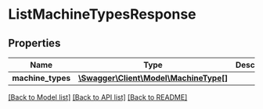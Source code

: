# ListMachineTypesResponse

## Properties
Name | Type | Description | Notes
------------ | ------------- | ------------- | -------------
**machine_types** | [**\Swagger\Client\Model\MachineType[]**](MachineType.md) |  | 

[[Back to Model list]](../../README.md#documentation-for-models) [[Back to API list]](../../README.md#documentation-for-api-endpoints) [[Back to README]](../../README.md)

